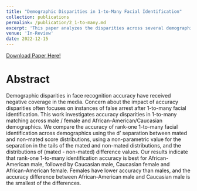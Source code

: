 ```yaml
---
title: "Demographic Disparities in 1-to-Many Facial Identification"
collection: publications
permalink: /publication/2_1-to-many.md
excerpt: 'This paper analyzes the disparities across several demographic groups for 1-to-many search'
venue: 'In-Review'
date: 2022-12-15
---
```


[Download Paper Here!](https://github.com/abhatta1234/abhatta1234.github.io/blob/3fbef27dfaee2e817a65677f8eee229edbb3761c/files/papers/1_to_many.pdf)

# Abstract

Demographic disparities in face recognition accuracy have received negative coverage in the media. Concern about the impact of accuracy disparities often focuses on instances of false arrest after 1-to-many facial identification. This work investigates accuracy disparities in 1-to-many matching across male / female and African-American/Caucasian demographics. We compare the accuracy of rank-one 1-to-many facial identification across demographics using the d’ separation between mated and non-mated score distributions, using a non-parametric value for the separation in the tails of the mated and non-mated distributions, and the distributions of (mated - non-mated) difference values. Our results indicate that rank-one 1-to-many identification accuracy is best for African-American male, followed by Caucasian male, Caucasian female and African-American female. Females have lower accuracy than males, and the  accuracy difference between African-American male and Caucasian male is the smallest of the differences.


